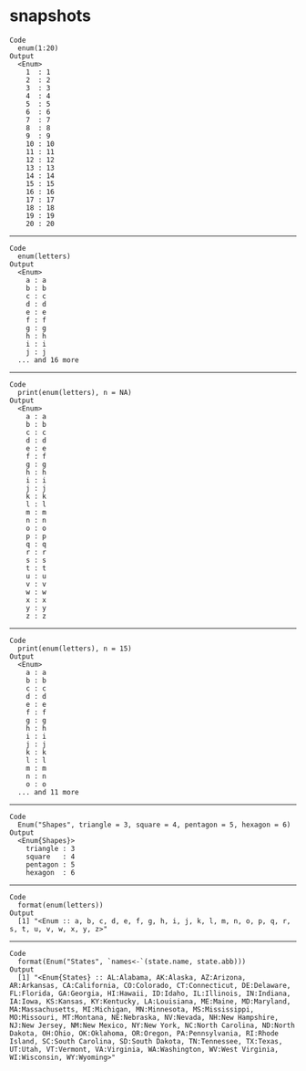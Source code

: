 # snapshots

    Code
      enum(1:20)
    Output
      <Enum>
        1  : 1
        2  : 2
        3  : 3
        4  : 4
        5  : 5
        6  : 6
        7  : 7
        8  : 8
        9  : 9
        10 : 10
        11 : 11
        12 : 12
        13 : 13
        14 : 14
        15 : 15
        16 : 16
        17 : 17
        18 : 18
        19 : 19
        20 : 20

---

    Code
      enum(letters)
    Output
      <Enum>
        a : a
        b : b
        c : c
        d : d
        e : e
        f : f
        g : g
        h : h
        i : i
        j : j
      ... and 16 more

---

    Code
      print(enum(letters), n = NA)
    Output
      <Enum>
        a : a
        b : b
        c : c
        d : d
        e : e
        f : f
        g : g
        h : h
        i : i
        j : j
        k : k
        l : l
        m : m
        n : n
        o : o
        p : p
        q : q
        r : r
        s : s
        t : t
        u : u
        v : v
        w : w
        x : x
        y : y
        z : z

---

    Code
      print(enum(letters), n = 15)
    Output
      <Enum>
        a : a
        b : b
        c : c
        d : d
        e : e
        f : f
        g : g
        h : h
        i : i
        j : j
        k : k
        l : l
        m : m
        n : n
        o : o
      ... and 11 more

---

    Code
      Enum("Shapes", triangle = 3, square = 4, pentagon = 5, hexagon = 6)
    Output
      <Enum{Shapes}>
        triangle : 3
        square   : 4
        pentagon : 5
        hexagon  : 6

---

    Code
      format(enum(letters))
    Output
      [1] "<Enum :: a, b, c, d, e, f, g, h, i, j, k, l, m, n, o, p, q, r, s, t, u, v, w, x, y, z>"

---

    Code
      format(Enum("States", `names<-`(state.name, state.abb)))
    Output
      [1] "<Enum{States} :: AL:Alabama, AK:Alaska, AZ:Arizona, AR:Arkansas, CA:California, CO:Colorado, CT:Connecticut, DE:Delaware, FL:Florida, GA:Georgia, HI:Hawaii, ID:Idaho, IL:Illinois, IN:Indiana, IA:Iowa, KS:Kansas, KY:Kentucky, LA:Louisiana, ME:Maine, MD:Maryland, MA:Massachusetts, MI:Michigan, MN:Minnesota, MS:Mississippi, MO:Missouri, MT:Montana, NE:Nebraska, NV:Nevada, NH:New Hampshire, NJ:New Jersey, NM:New Mexico, NY:New York, NC:North Carolina, ND:North Dakota, OH:Ohio, OK:Oklahoma, OR:Oregon, PA:Pennsylvania, RI:Rhode Island, SC:South Carolina, SD:South Dakota, TN:Tennessee, TX:Texas, UT:Utah, VT:Vermont, VA:Virginia, WA:Washington, WV:West Virginia, WI:Wisconsin, WY:Wyoming>"

